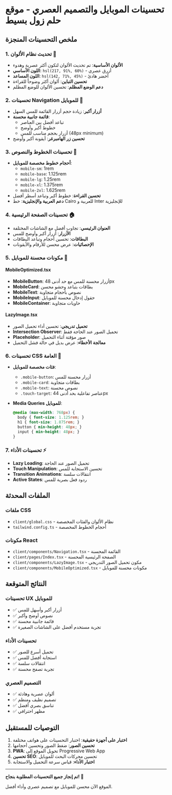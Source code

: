 # تحسينات الموبايل والتصميم العصري - موقع حلم زول بسيط

## ملخص التحسينات المنجزة

### 1. تحديث نظام الألوان 🎨
- **الألوان الأساسية**: تم تحديث الألوان لتكون أكثر عصرية وهدوء
- **اللون الأساسي**: `hsl(217, 91%, 60%)` - أزرق عصري
- **اللون المساعد**: `hsl(142, 71%, 45%)` - أخضر هادئ
- **تحسين التباين**: ألوان أكثر وضوحاً للقراءة
- **دعم الوضع المظلم**: تحسين الألوان للوضع المظلم

### 2. تحسينات Navigation للموبايل 📱
- **أزرار أكبر**: زيادة حجم أزرار القائمة للمس السهل
- **قائمة جانبية محسنة**: 
  - تباعد أفضل بين العناصر
  - خطوط أكبر وأوضح
  - أزرار بحجم مناسب للمس (48px minimum)
- **تحسين زر الهامبرغر**: أيقونة أكبر وأوضح

### 3. تحسينات الخطوط والنصوص 📝
- **أحجام خطوط مخصصة للموبايل**:
  - `mobile-sm`: 1rem
  - `mobile-base`: 1.125rem
  - `mobile-lg`: 1.25rem
  - `mobile-xl`: 1.375rem
  - `mobile-2xl`: 1.625rem
- **تحسين القراءة**: خطوط أكبر وتباعد أسطر أفضل
- **دعم العربية والإنجليزية**: خط Cairo للعربية و Inter للإنجليزية

### 4. تحسينات الصفحة الرئيسية 🏠
- **العنوان الرئيسي**: تجاوب أفضل مع الشاشات المختلفة
- **الأزرار**: أزرار أكبر وأوضح للمس
- **البطاقات**: تحسين أحجام وتباعد البطاقات
- **الإحصائيات**: عرض محسن للأرقام والأيقونات

### 5. مكونات محسنة للموبايل 🔧
#### MobileOptimized.tsx
- **MobileButton**: أزرار محسنة للمس مع حد أدنى 48px
- **MobileCard**: بطاقات بتباعد وحشو محسن
- **MobileText**: نصوص بأحجام متجاوبة
- **MobileInput**: حقول إدخال محسنة للموبايل
- **MobileContainer**: حاويات متجاوبة

#### LazyImage.tsx
- **تحميل تدريجي**: تحسين أداء تحميل الصور
- **Intersection Observer**: تحميل الصور عند الحاجة فقط
- **Placeholder**: صور مؤقتة أثناء التحميل
- **معالجة الأخطاء**: عرض بديل في حالة فشل التحميل

### 6. تحسينات CSS العامة 💅
- **فئات مخصصة للموبايل**:
  - `.mobile-button`: أزرار محسنة للمس
  - `.mobile-card`: بطاقات متجاوبة
  - `.mobile-text`: نصوص محسنة
  - `.touch-target`: عناصر تفاعلية بحد أدنى 44px

- **Media Queries للموبايل**:
  ```css
  @media (max-width: 768px) {
    body { font-size: 1.125rem; }
    h1 { font-size: 1.875rem; }
    button { min-height: 48px; }
    input { min-height: 48px; }
  }
  ```

### 7. تحسينات الأداء ⚡
- **Lazy Loading**: تحميل الصور عند الحاجة
- **Touch Manipulation**: تحسين الاستجابة للمس
- **Transition Animations**: انتقالات سلسة
- **Active States**: ردود فعل بصرية للمس

## الملفات المحدثة

### ملفات CSS
- `client/global.css` - نظام الألوان والفئات المخصصة
- `tailwind.config.ts` - أحجام الخطوط المخصصة

### مكونات React
- `client/components/Navigation.tsx` - القائمة المحسنة
- `client/pages/Index.tsx` - الصفحة الرئيسية المحسنة
- `client/components/LazyImage.tsx` - مكون تحميل الصور التدريجي
- `client/components/MobileOptimized.tsx` - مكونات محسنة للموبايل

## النتائج المتوقعة

### تحسينات UX للموبايل
- ✅ أزرار أكبر وأسهل للمس
- ✅ نصوص أوضح وأكبر
- ✅ قائمة جانبية محسنة
- ✅ تجربة مستخدم أفضل على الشاشات الصغيرة

### تحسينات الأداء
- ✅ تحميل أسرع للصور
- ✅ استجابة أفضل للمس
- ✅ انتقالات سلسة
- ✅ تجربة تصفح محسنة

### التصميم العصري
- ✅ ألوان عصرية وهادئة
- ✅ تصميم نظيف ومنظم
- ✅ تناسق بصري أفضل
- ✅ مظهر احترافي

## التوصيات للمستقبل

1. **اختبار على أجهزة حقيقية**: اختبار التحسينات على هواتف مختلفة
2. **تحسين الصور**: ضغط الصور وتحسين أحجامها
3. **PWA**: تحويل الموقع إلى Progressive Web App
4. **تحسين SEO**: تحسين محركات البحث للموبايل
5. **اختبار الأداء**: قياس سرعة التحميل والاستجابة

---

**تم إنجاز جميع التحسينات المطلوبة بنجاح! 🎉**

الموقع الآن محسن للموبايل مع تصميم عصري وأداء أفضل.
